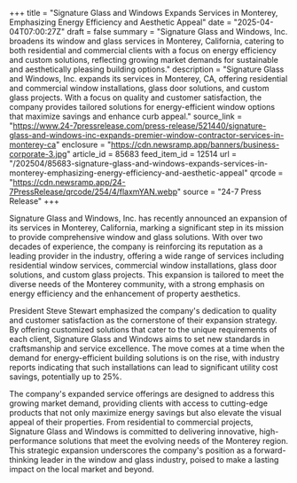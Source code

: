 +++
title = "Signature Glass and Windows Expands Services in Monterey, Emphasizing Energy Efficiency and Aesthetic Appeal"
date = "2025-04-04T07:00:27Z"
draft = false
summary = "Signature Glass and Windows, Inc. broadens its window and glass services in Monterey, California, catering to both residential and commercial clients with a focus on energy efficiency and custom solutions, reflecting growing market demands for sustainable and aesthetically pleasing building options."
description = "Signature Glass and Windows, Inc. expands its services in Monterey, CA, offering residential and commercial window installations, glass door solutions, and custom glass projects. With a focus on quality and customer satisfaction, the company provides tailored solutions for energy-efficient window options that maximize savings and enhance curb appeal."
source_link = "https://www.24-7pressrelease.com/press-release/521440/signature-glass-and-windows-inc-expands-premier-window-contractor-services-in-monterey-ca"
enclosure = "https://cdn.newsramp.app/banners/business-corporate-3.jpg"
article_id = 85683
feed_item_id = 12514
url = "/202504/85683-signature-glass-and-windows-expands-services-in-monterey-emphasizing-energy-efficiency-and-aesthetic-appeal"
qrcode = "https://cdn.newsramp.app/24-7PressRelease/qrcode/254/4/flaxmYAN.webp"
source = "24-7 Press Release"
+++

<p>Signature Glass and Windows, Inc. has recently announced an expansion of its services in Monterey, California, marking a significant step in its mission to provide comprehensive window and glass solutions. With over two decades of experience, the company is reinforcing its reputation as a leading provider in the industry, offering a wide range of services including residential window services, commercial window installations, glass door solutions, and custom glass projects. This expansion is tailored to meet the diverse needs of the Monterey community, with a strong emphasis on energy efficiency and the enhancement of property aesthetics.</p><p>President Steve Stewart emphasized the company's dedication to quality and customer satisfaction as the cornerstone of their expansion strategy. By offering customized solutions that cater to the unique requirements of each client, Signature Glass and Windows aims to set new standards in craftsmanship and service excellence. The move comes at a time when the demand for energy-efficient building solutions is on the rise, with industry reports indicating that such installations can lead to significant utility cost savings, potentially up to 25%.</p><p>The company's expanded service offerings are designed to address this growing market demand, providing clients with access to cutting-edge products that not only maximize energy savings but also elevate the visual appeal of their properties. From residential to commercial projects, Signature Glass and Windows is committed to delivering innovative, high-performance solutions that meet the evolving needs of the Monterey region. This strategic expansion underscores the company's position as a forward-thinking leader in the window and glass industry, poised to make a lasting impact on the local market and beyond.</p>